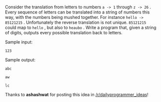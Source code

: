 

Consider the translation from letters to numbers `a -> 1` through `z -> 26` . Every sequence of letters can be translated into a string of numbers this way, with the numbers being mushed together. For instance `hello -> 85121215` . Unfortunately the reverse translation is not unique. `85121215` could map to `hello` , but also to `heaubo` . Write a program that, given a string of digits, outputs every possible translation back to letters.

Sample input:

`123`

Sample output:

`abc`

`aw`

`lc`

Thanks to **ashashwat** for posting this idea in [/r/dailyprogrammer\_ideas](/r/dailyprogrammer_ideas)!

